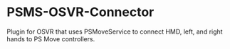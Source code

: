 # PSMS-OSVR-Connector
Plugin for OSVR that uses PSMoveService to connect HMD, left, and right hands to PS Move controllers.
